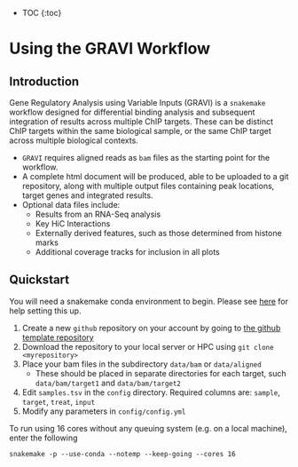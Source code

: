 * TOC {:toc}

# Using the GRAVI Workflow

## Introduction

Gene Regulatory Analysis using Variable Inputs (GRAVI) is a `snakemake` workflow designed for differential binding analysis and subsequent integration of results across multiple ChIP targets.
These can be distinct ChIP targets within the same biological sample, or the same ChIP target across multiple biological contexts.

- `GRAVI` requires aligned reads as `bam` files as the starting point for the workflow.
- A complete html document will be produced, able to be uploaded to a git repository, along with multiple output files containing peak locations, target genes and integrated results.
- Optional data files include:
    + Results from an RNA-Seq analysis
	+ Key HiC Interactions
	+ Externally derived features, such as those determined from histone marks
	+ Additional coverage tracks for inclusion in all plots

## Quickstart

You will need a snakemake conda environment to begin. 
Please see [here](https://snakemake.readthedocs.io/en/stable/getting_started/installation.html) for help setting this up.

1. Create a new `github` repository on your account by going to [the github template repository](https://github.com/steveped/GRAVI/generate)
2. Download the repository to your local server or HPC using `git clone <myrepository>`
3. Place your bam files in the subdirectory `data/bam` or `data/aligned`
    + These should be placed in separate directories for each target, such `data/bam/target1` and `data/bam/target2`
4. Edit `samples.tsv` in the `config` directory. Required columns are: `sample`, `target`, `treat`, `input`
5. Modify any parameters in `config/config.yml`

To run using 16 cores without any queuing system (e.g. on a local machine), enter the following

```
snakemake -p --use-conda --notemp --keep-going --cores 16
```

